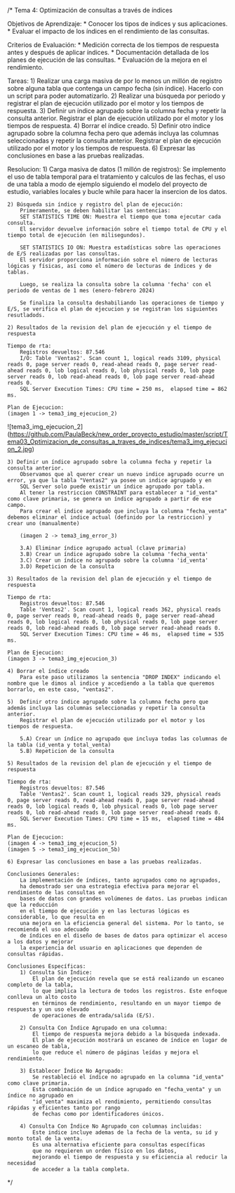 /* Tema 4: Optimización de consultas a través de índices

Objetivos de Aprendizaje:
	* Conocer los tipos de índices y sus aplicaciones.
	* Evaluar el impacto de los índices en el rendimiento de las consultas.

Criterios de Evaluación:
	* Medición correcta de los tiempos de respuesta antes y después de aplicar índices.
	* Documentación detallada de los planes de ejecución de las consultas.
	* Evaluación de la mejora en el rendimiento.

Tareas: 
	1) Realizar una carga masiva de por lo menos un millón de registro sobre alguna tabla que contenga un campo fecha (sin índice). Hacerlo con un script para poder automatizarlo.
	2) Realizar una búsqueda por periodo y registrar el plan de ejecución utilizado por el motor y los tiempos de respuesta.
	3) Definir un índice agrupado sobre la columna fecha y repetir la consulta anterior.
		Registrar el plan de ejecución utilizado por el motor y los tiempos de respuesta.
	4) Borrar el índice creado.
	5) Definir otro índice agrupado sobre la columna fecha pero que además incluya las columnas seleccionadas y repetir la consulta anterior.
		Registrar el plan de ejecución utilizado por el motor y los tiempos de respuesta.
	6) Expresar las conclusiones en base a las pruebas realizadas.

Resolucion:
	1) Carga masiva de datos (1 millón de registros): 
		Se implemento el uso de tabla temporal para el tratamiento y calculos de las fechas, el uso de
		una tabla a modo de ejemplo siguiendo el modelo del proyecto de estudio,
		variables locales y bucle while para hacer la insercion de los datos.

	2) Búsqueda sin índice y registro del plan de ejecución:
		Primeramente, se deben habilitar las sentencias:
		SET STATISTICS TIME ON: Muestra el tiempo que toma ejecutar cada consulta.
		El servidor devuelve información sobre el tiempo total de CPU y el tiempo total de ejecución (en milisegundos).

		SET STATISTICS IO ON: Muestra estadísticas sobre las operaciones de E/S realizadas por las consultas.
		El servidor proporciona información sobre el número de lecturas lógicas y físicas, así como el número de lecturas de índices y de tablas.

		Luego, se realiza la consulta sobre la columna 'fecha' con el periodo de ventas de 1 mes (enero-febrero 2024)
	
		Se finaliza la consulta deshabiliando las operaciones de tiempo y E/S, se verifica el plan de ejecucion y se registran los siguientes resutladods.
	
	2) Resultados de la revision del plan de ejecución y el tiempo de respuesta

	Tiempo de rta:
		Registros devueltos: 87.546
		I/O: Table 'Ventas2'. Scan count 1, logical reads 3109, physical reads 0, page server reads 0, read-ahead reads 0, page server read-ahead reads 0, lob logical reads 0, lob physical reads 0, lob page server reads 0, lob read-ahead reads 0, lob page server read-ahead reads 0.
		SQL Server Execution Times: CPU time = 250 ms,  elapsed time = 862 ms.

	Plan de Ejecucion:
	(imagen 1 -> tema3_img_ejecucion_2)
 ![tema3_img_ejecucion_2]
 (https://github.com/PaulaBeck/new_order_proyecto_estudio/master/script/Tema03_Optimizacion_de_consultas_a_traves_de_indices/tema3_img_ejecucion_2.jpg)

	3) Definir un índice agrupado sobre la columna fecha y repetir la consulta anterior.
		Observamos que al querer crear un nuevo indice agrupado ocurre un error, ya que la tabla "Ventas2" ya posee un indice agrupado y en
		SQL Server solo puede existir un índice agrupado por tabla.
		Al tener la restriccion CONSTRAINT para establecer a "id_venta" como clave primaria, se genera un índice agrupado a partir de ese campo.
		Para crear el indice agrupado que incluya la columna "fecha_venta" debemos eliminar el indice actual (definido por la restriccion) y crear uno (manualmente)

		(imagen 2 -> tema3_img_error_3)

		3.A) Eliminar índice agrupado actual (clave primaria)
		3.B) Crear un índice agrupado sobre la columna 'fecha_venta'
		3.C) Crear un índice no agrupado sobre la columna 'id_venta'
		3.D) Repeticion de la consulta

	3) Resultados de la revision del plan de ejecución y el tiempo de respuesta

	Tiempo de rta:
		Registros devueltos: 87.546
		Table 'Ventas2'. Scan count 1, logical reads 362, physical reads 0, page server reads 0, read-ahead reads 0, page server read-ahead reads 0, lob logical reads 0, lob physical reads 0, lob page server reads 0, lob read-ahead reads 0, lob page server read-ahead reads 0.
		SQL Server Execution Times: CPU time = 46 ms,  elapsed time = 535 ms.

	Plan de Ejecucion:
	(imagen 3 -> tema3_img_ejecucion_3)

	4) Borrar el índice creado
		Para este paso utilizamos la sentencia "DROP INDEX" indicando el nombre que le dimos al indice y accediendo a la tabla que queremos borrarlo, en este caso, "ventas2".

	5)  Definir otro índice agrupado sobre la columna fecha pero que además incluya las columnas seleccionadas y repetir la consulta anterior.
		Registrar el plan de ejecución utilizado por el motor y los tiempos de respuesta.

		5.A) Crear un índice no agrupado que incluya todas las columnas de la tabla (id_venta y total_venta)
		5.B) Repeticion de la consulta

	5) Resultados de la revision del plan de ejecución y el tiempo de respuesta
	
	Tiempo de rta:
		Registros devueltos: 87.546
		Table 'Ventas2'. Scan count 1, logical reads 329, physical reads 0, page server reads 0, read-ahead reads 0, page server read-ahead reads 0, lob logical reads 0, lob physical reads 0, lob page server reads 0, lob read-ahead reads 0, lob page server read-ahead reads 0.
		SQL Server Execution Times: CPU time = 15 ms,  elapsed time = 484 ms.

	Plan de Ejecucion:
	(imagen 4 -> tema3_img_ejecucion_5)
	(imagen 5 -> tema3_img_ejecucion_5b)

	6) Expresar las conclusiones en base a las pruebas realizadas.

	Conclusiones Generales:
		La implementación de índices, tanto agrupados como no agrupados, 
		ha demostrado ser una estrategia efectiva para mejorar el rendimiento de las consultas en 
		bases de datos con grandes volúmenes de datos. Las pruebas indican que la reducción 
		en el tiempo de ejecución y en las lecturas lógicas es considerable, lo que resulta en 
		una mejora en la eficiencia general del sistema. Por lo tanto, se recomienda el uso adecuado 
		de índices en el diseño de bases de datos para optimizar el acceso a los datos y mejorar 
		la experiencia del usuario en aplicaciones que dependen de consultas rápidas.

	Conclusiones Específicas:
		1) Consulta Sin Índice: 
			El plan de ejecución revela que se está realizando un escaneo completo de la tabla,
			lo que implica la lectura de todos los registros. Este enfoque conlleva un alto costo
			en términos de rendimiento, resultando en un mayor tiempo de respuesta y un uso elevado
			de operaciones de entrada/salida (E/S).

		2) Consulta Con Índice Agrupado en una columna:
			El tiempo de respuesta mejora debido a la búsqueda indexada. 
			El plan de ejecución mostrará un escaneo de índice en lugar de un escaneo de tabla, 
			lo que reduce el número de páginas leídas y mejora el rendimiento.

		3) Establecer Índice No Agrupado:
			Se restableció el índice no agrupado en la columna "id_venta" como clave primaria. 
			Esta combinación de un índice agrupado en "fecha_venta" y un índice no agrupado en 
			"id_venta" maximiza el rendimiento, permitiendo consultas rápidas y eficientes tanto por rango 
			de fechas como por identificadores únicos.

		4) Consulta Con Índice No Agrupado con columnas incluidas:
			Este indice incluye ademas de la fecha de la venta, su id y monto total de la venta.
			Es una alternativa eficiente para consultas específicas 
			que no requieren un orden físico en los datos, 
			mejorando el tiempo de respuesta y su eficiencia al reducir la necesidad 
			de acceder a la tabla completa.
*/
